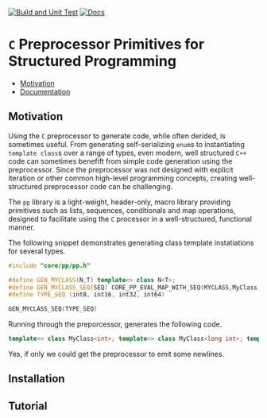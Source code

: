 [![Build and Unit Test](https://github.com/cpp-core/pp/actions/workflows/build.yaml/badge.svg)](https://github.com/cpp-core/pp/actions/workflows/build.yaml)
[![Docs](https://github.com/cpp-core/pp/actions/workflows/docs.yaml/badge.svg)](https://github.com/cpp-core/pp/actions/workflows/docs.yaml)

# `C` Preprocessor Primitives for Structured Programming
* [Motivation](#motivation)
* [Documentation](https://cpp-core.github.io/pp/)

## Motivation

Using the `C` preprocessor to generate code, while often derided, is
sometimes useful. From generating self-serializing `enum`s to
instantiating `template class`s over a range of types, even modern,
well structured `C++` code can sometimes benefift from simple code
generation using the preprocessor. Since the preprocessor was not
designed with explicit iteration or other common high-level
programming concepts, creating well-structured preprocessor code can
be challenging. 

The `pp` library is a light-weight, header-only, macro library
providing primitives such as lists, sequences, conditionals and map
operations, designed to facilitate using the `C` processor in a
well-structured, functional manner.

The following snippet demonstrates generating class template instatiations for several types.

```c++
#include "core/pp/pp.h"

#define GEN_MYCLASS(N,T) template<> class N<T>;
#define GEN_MYCLASS_SEQ(SEQ) CORE_PP_EVAL_MAP_WITH_SEQ(MYCLASS,MyClass,SEQ)
#define TYPE_SEQ (int8, int16, int32, int64)

GEN_MYCLASS_SEQ(TYPE_SEQ)
```

Running through the preporcessor, generates the following code.
```c++
template<> class MyClass<int>; template<> class MyClass<long int>; template<> class MyClass<unsigned int>;
```

Yes, if only we could get the preprocessor to emit some newlines.

## Installation

## Tutorial

